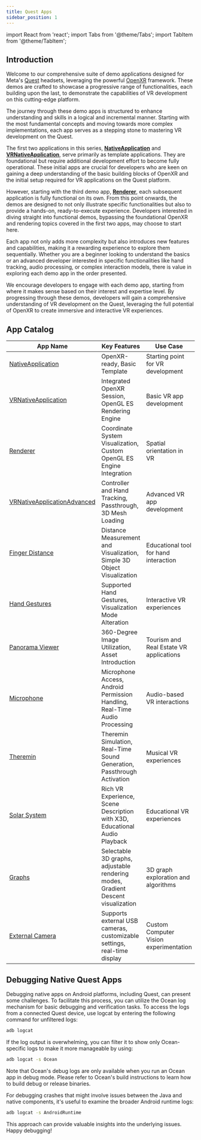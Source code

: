 ```yaml
---
title: Quest Apps
sidebar_position: 1
---
```


import React from 'react';
import Tabs from '@theme/Tabs';
import TabItem from '@theme/TabItem';

## Introduction

Welcome to our comprehensive suite of demo applications designed for Meta's [Quest](https://www.meta.com/quest/) headsets, leveraging the powerful [OpenXR](https://www.khronos.org/openxr/) framework. These demos are crafted to showcase a progressive range of functionalities, each building upon the last, to demonstrate the capabilities of VR development on this cutting-edge platform.

The journey through these demo apps is structured to enhance understanding and skills in a logical and incremental manner. Starting with the most fundamental concepts and moving towards more complex implementations, each app serves as a stepping stone to mastering VR development on the Quest.

The first two applications in this series, [**NativeApplication**](nativeapplication.md) and [**VRNativeApplication**](vrnativeapplication.md), serve primarily as template applications. They are foundational but require additional development effort to become fully operational. These initial apps are crucial for developers who are keen on gaining a deep understanding of the basic building blocks of OpenXR and the initial setup required for VR applications on the Quest platform.

However, starting with the third demo app, [**Renderer**](renderer.md), each subsequent application is fully functional on its own. From this point onwards, the demos are designed to not only illustrate specific functionalities but also to provide a hands-on, ready-to-execute experience. Developers interested in diving straight into functional demos, bypassing the foundational OpenXR and rendering topics covered in the first two apps, may choose to start here.

Each app not only adds more complexity but also introduces new features and capabilities, making it a rewarding experience to explore them sequentially. Whether you are a beginner looking to understand the basics or an advanced developer interested in specific functionalities like hand tracking, audio processing, or complex interaction models, there is value in exploring each demo app in the order presented.

We encourage developers to engage with each demo app, starting from where it makes sense based on their interest and expertise level. By progressing through these demos, developers will gain a comprehensive understanding of VR development on the Quest, leveraging the full potential of OpenXR to create immersive and interactive VR experiences.

## App Catalog

| App Name                                                     | Key Features                                                                                   | Use Case                                | Screenshot                                                                                                                                       |
|--------------------------------------------------------------|------------------------------------------------------------------------------------------------|-----------------------------------------|--------------------------------------------------------------------------------------------------------------------------------------------------|
| [NativeApplication](nativeapplication.md)                    | OpenXR-ready, Basic Template                                                                   | Starting point for VR development       | <img src={require('@site/static/img/docs/demoapps/questapps/nativeapplication.png').default} width="120" className="center-image"/>              |
| [VRNativeApplication](vrnativeapplication.md)                | Integrated OpenXR Session, OpenGL ES Rendering Engine                                          | Basic VR app development                | <img src={require('@site/static/img/docs/demoapps/questapps/vrnativeapplication.png').default} width="120" className="center-image"/>            |
| [Renderer](renderer.md)                                      | Coordinate System Visualization, Custom OpenGL ES Engine Integration                           | Spatial orientation in VR               | <img src={require('@site/static/img/docs/demoapps/questapps/renderer.jpg').default} width="200" className="center-image" />                      |
| [VRNativeApplicationAdvanced](vrnativeapplicationadvanced.md)| Controller and Hand Tracking, Passthrough, 3D Mesh Loading                                     | Advanced VR app development             | <img src={require('@site/static/img/docs/demoapps/questapps/vrnativeapplicationadvanced.jpg').default} width="200" className="center-image" />   |
| [Finger Distance](fingerdistance.md)                         | Distance Measurement and Visualization, Simple 3D Object Visualization                         | Educational tool for hand interaction   | <img src={require('@site/static/img/docs/demoapps/questapps/fingerdistance.png').default} width="200" className="center-image" />                |
| [Hand Gestures](handgestures.md)                             | Supported Hand Gestures, Visualization Mode Alteration                                         | Interactive VR experiences              | <img src={require('@site/static/img/docs/demoapps/questapps/handgestures.jpg').default} width="200" className="center-image" />                  |
| [Panorama Viewer](panoramaviewer.md)                         | 360-Degree Image Utilization, Asset Introduction                                               | Tourism and Real Estate VR applications | <img src={require('@site/static/img/docs/demoapps/questapps/panoramaviewer.jpg').default} width="200" className="center-image" />                |
| [Microphone](microphone.md)                                  | Microphone Access, Android Permission Handling, Real-Time Audio Processing                     | Audio-based VR interactions             | <img src={require('@site/static/img/docs/demoapps/questapps/microphone.png').default} width="200" className="center-image" />                    |
| [Theremin](theremin.md)                                      | Theremin Simulation, Real-Time Sound Generation, Passthrough Activation                        | Musical VR experiences                  | <img src={require('@site/static/img/docs/demoapps/questapps/theremin.jpg').default} width="200" className="center-image" />                      |
| [Solar System](solarsystem.md)                               | Rich VR Experience, Scene Description with X3D, Educational Audio Playback                     | Educational VR experiences              | <img src={require('@site/static/img/docs/demoapps/questapps/solarsystem.jpg').default} width="200" className="center-image" />                   |
| [Graphs](graphs.md)                                          | Selectable 3D graphs, adjustable rendering modes, Gradient Descent visualization               | 3D graph exploration and algorithms     | <img src={require('@site/static/img/docs/demoapps/questapps/graphs.jpg').default} width="200" className="center-image" />                        |
| [External Camera](externalcamera.md)                         | Supports external USB cameras, customizable settings, real-time display                        | Custom Computer Vision experimentation  | <img src={require('@site/static/img/docs/demoapps/questapps/externalcamera.jpg').default} width="200" className="center-image" />                |

## Debugging Native Quest Apps

Debugging native apps on Android platforms, including Quest, can present some challenges. To facilitate this process, you can utilize the Ocean log mechanism for basic debugging and verification tasks.
To access the logs from a connected Quest device, use logcat by entering the following command for unfiltered logs:

```bash
adb logcat
```

If the log output is overwhelming, you can filter it to show only Ocean-specific logs to make it more manageable by using:

```bash
adb logcat -s Ocean
```

Note that Ocean's debug logs are only available when you run an Ocean app in debug mode. Please refer to Ocean's build instructions to learn how to build debug or release binaries.

For debugging crashes that might involve issues between the Java and native components, it's useful to examine the broader Android runtime logs:

```bash
adb logcat -s AndroidRuntime
```
This approach can provide valuable insights into the underlying issues. Happy debugging!

